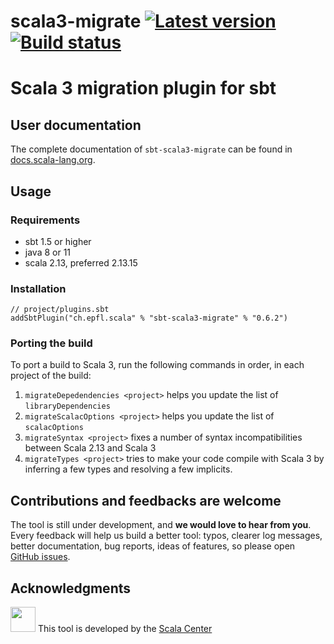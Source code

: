 scala3-migrate
[![Latest version](https://index.scala-lang.org/scalacenter/scala3-migrate/scala3-migrate/latest.svg)](https://index.scala-lang.org/scalacenter/scala3-migrate/scala3-migrate)
[![Build status](https://github.com/scalacenter/scala3-migrate/workflows/CI/badge.svg)](https://github.com/scalacenter/scala3-migrate/actions?query=workflow)
========

# Scala 3 migration plugin for sbt

## User documentation

The complete documentation of `sbt-scala3-migrate` can be found in [docs.scala-lang.org](https://docs.scala-lang.org/scala3/guides/migration/scala3-migrate.html).

## Usage

### Requirements 
- sbt 1.5 or higher
- java 8 or 11
- scala 2.13, preferred 2.13.15

### Installation
```
// project/plugins.sbt
addSbtPlugin("ch.epfl.scala" % "sbt-scala3-migrate" % "0.6.2")
```

### Porting the build

To port a build to Scala 3, run the following commands in order, in each project of the build: 
1. `migrateDepedendencies <project>` helps you update the list of `libraryDependencies`
2. `migrateScalacOptions <project>` helps you update the list of `scalacOptions`
3. `migrateSyntax <project>` fixes a number of syntax incompatibilities between Scala 2.13 and Scala 3 
4. `migrateTypes <project>` tries to make your code compile with Scala 3 by inferring a few types and resolving a few implicits.


## Contributions and feedbacks are welcome
The tool is still under development, and **we would love to hear from you**.
Every feedback will help us build a better tool: typos, clearer log messages, better documentation, bug reports, ideas of features,
so please open [GitHub issues](https://github.com/scalacenter/scala3-migrate).

## Acknowledgments
<img src="https://scala.epfl.ch/resources/img/scala-center-swirl.png" width="40px" /> This tool is developed by the [Scala Center](https://scala.epfl.ch)
